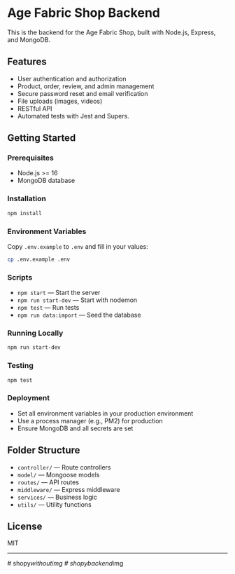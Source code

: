 ﻿# Age Fabric Shop Backend

This is the backend for the Age Fabric Shop, built with Node.js, Express, and MongoDB.

## Features

- User authentication and authorization
- Product, order, review, and admin management
- Secure password reset and email verification
- File uploads (images, videos)
- RESTful API
- Automated tests with Jest and Supers.

## Getting Started

### Prerequisites

- Node.js >= 16
- MongoDB database

### Installation

```bash
npm install
```

### Environment Variables

Copy `.env.example` to `.env` and fill in your values:

```bash
cp .env.example .env
```

### Scripts

- `npm start` — Start the server
- `npm run start-dev` — Start with nodemon
- `npm test` — Run tests
- `npm run data:import` — Seed the database

### Running Locally

```bash
npm run start-dev
```

### Testing

```bash
npm test
```

### Deployment

- Set all environment variables in your production environment
- Use a process manager (e.g., PM2) for production
- Ensure MongoDB and all secrets are set

## Folder Structure

- `controller/` — Route controllers
- `model/` — Mongoose models
- `routes/` — API routes
- `middleware/` — Express middleware
- `services/` — Business logic
- `utils/` — Utility functions

## License

MIT

---

#   s h o p y * w i t h o u t i m g 
 
 #   s h o p y b a c k e n d * i m g 
 
 
